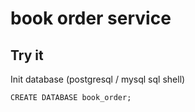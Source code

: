 # book order service

## Try it

 Init database (postgresql / mysql sql shell)
```
CREATE DATABASE book_order;
```
